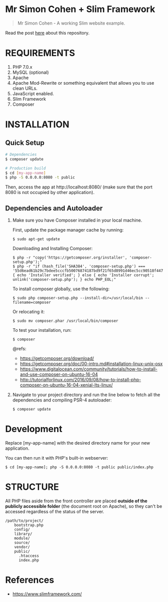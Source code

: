 # Mr Simon Cohen + Slim Framework

> Mr Simon Cohen - A working Slim website example.

Read the post [here](https://www.codementor.io/lautiamkok/mr-simon-cohen-on-slim-k8n71rz89) about this repository.

# REQUIREMENTS

1. PHP 7.0.x
2. MySQL (optional)
3. Apache
4. Apache Mod-Rewrite or something equivalent that allows you to use clean URLs.
5. JavaScript enabled.
6. Slim Framework
7. Composer

# INSTALLATION

## Quick Setup

``` bash
# Dependencies
$ composer update

# Production build
$ cd [my-app-name]
$ php -S 0.0.0.0:8080 -t public
```

Then, access the app at http://localhost:8080/ (make sure that the port 8080 is not occupied by other application).

## Dependencies and Autoloader

1. Make sure you have Composer installed in your local machine.

    First, update the package manager cache by running:

    `$ sudo apt-get update`

    Downloading and Installing Composer:

    ```
    $ php -r "copy('https://getcomposer.org/installer', 'composer-setup.php');"
    $ php -r "if (hash_file('SHA384', 'composer-setup.php') === '55d6ead61b29c7bdee5cccfb50076874187bd9f21f65d8991d46ec5cc90518f447387fb9f76ebae1fbbacf329e583e30') { echo 'Installer verified'; } else { echo 'Installer corrupt'; unlink('composer-setup.php'); } echo PHP_EOL;"
    ```

    To install composer globally, use the following:

    `$ sudo php composer-setup.php --install-dir=/usr/local/bin --filename=composer`

    Or relocating it:

    `$ sudo mv composer.phar /usr/local/bin/composer`

    To test your installation, run:

    `$ composer`

    @refs:

    * https://getcomposer.org/download/
    * https://getcomposer.org/doc/00-intro.md#installation-linux-unix-osx
    * https://www.digitalocean.com/community/tutorials/how-to-install-and-use-composer-on-ubuntu-16-04
    * http://tutorialforlinux.com/2016/09/08/how-to-install-php-composer-on-ubuntu-16-04-xenial-lts-linux/

2. Navigate to your project directory and run the line below to fetch all the dependencies and compiling PSR-4 autoloader:

    `$ composer update`

# Development

Replace [my-app-name] with the desired directory name for your new application.

You can then run it with PHP's built-in webserver:

`$ cd [my-app-name]; php -S 0.0.0.0:8080 -t public public/index.php`

# STRUCTURE

All PHP files aside from the front controller are placed **outside of the publicly accessible folder** (the document root on Apache), so they can't be accessed regardless of the status of the server.

```
/path/to/project/
    bootstrap.php
    config/
    library/
    module/
    source/
    vendor/
    public/
      .htaccess
      index.php
```

# References

* https://www.slimframework.com/
